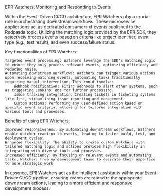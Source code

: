 EPR Watchers: Monitoring and Responding to Events

Within the Event-Driven CI/CD architecture, EPR Watchers play a crucial role in
orchestrating downstream workflows. These microservice applications act as
dedicated consumers of events published to the Redpanda topic. Utilizing the
matching logic provided by the EPR SDK, they selectively process events based on
criteria like project identifier, event type (e.g., test result), and even
success/failure status.

Key functionalities of EPR Watchers:

    Targeted event processing: Watchers leverage the SDK's matching logic to ensure they only process relevant events, optimizing efficiency and reducing noise.
    Automating downstream workflows: Watchers can trigger various actions upon receiving matching events, automating tasks traditionally requiring manual intervention. This could involve:
        Webhook notification: Firing webhooks to alert other systems, such as triggering Jenkins jobs for further processing.
        Issue tracking integration: Creating tickets in ticketing systems like Jira, streamlining issue reporting and management.
        Custom actions: Performing any user-defined action based on specific event criteria, allowing for tailored integration with various tools and processes.

Benefits of using EPR Watchers:

    Improved responsiveness: By automating downstream workflows, Watchers enable quicker reaction to events, leading to faster build, test, and deployment cycles.
    Enhanced flexibility: The ability to create custom Watchers with tailored matching logic and actions provides high flexibility in integrating with diverse tools and processes.
    Increased efficiency: By focusing on relevant events and automating tasks, Watchers free up development teams to dedicate their expertise to more strategic work.

In essence, EPR Watchers act as the intelligent assistants within your
Event-Driven CI/CD pipeline, ensuring events are routed to the appropriate
downstream actions, leading to a more efficient and responsive development
process.
